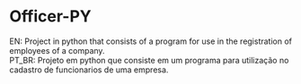 # Officer-PY
EN: Project in python that consists of a program for use in the registration of employees of a company.                                                                     
PT_BR: Projeto em python que consiste em um programa para utilização no cadastro de funcionarios de uma empresa.
